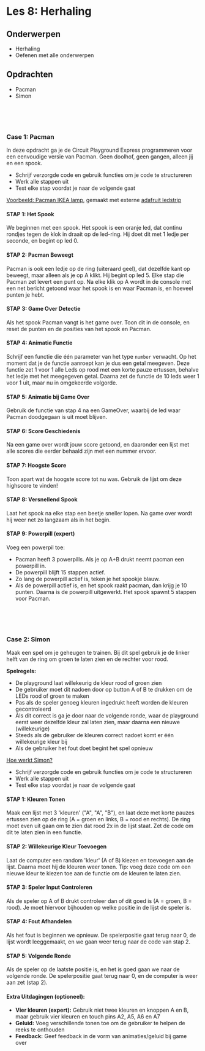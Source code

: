 # Les 8: Herhaling

## Onderwerpen

- Herhaling
- Oefenen met alle onderwerpen

<!--

- Herhaling niet hier, maar in de slides
- Alle concepten in cases

-->

## Opdrachten

- Pacman
- Simon

<br><bR><br>

### Case 1: Pacman

In deze opdracht ga je de Circuit Playground Express programmeren voor een eenvoudige versie van Pacman. Geen doolhof,
geen gangen, alleen jij en een spook.

- Schrijf verzorgde code en gebruik functies om je code te structureren
- Werk alle stappen uit
- Test elke stap voordat je naar de volgende gaat

[Voorbeeld: Pacman IKEA lamp](https://www.youtube.com/watch?v=uA1B6-CTotE), gemaakt met externe [adafruit ledstrip](https://www.adafruit.com/product/1138?)


#### STAP 1: Het Spook

We beginnen met een spook. Het spook is een oranje led, dat continu rondjes tegen de klok in draait op de led-ring. Hij
doet dit met 1 ledje per seconde, en begint op led 0.

#### STAP 2: Pacman Beweegt

Pacman is ook een ledje op de ring (uiteraard geel), dat dezelfde kant op beweegt, maar alleen als je op A klikt. Hij
begint op led 5. Elke stap die Pacman zet levert een punt op. Na elke klik op A wordt in de console met een net bericht
getoond waar het spook is en waar Pacman is, en hoeveel punten je hebt.

#### STAP 3: Game Over Detectie

Als het spook Pacman vangt is het game over. Toon dit in de console, en reset de punten en de posities van het spook en
Pacman.

#### STAP 4: Animatie Functie

Schrijf een functie die één parameter van het type `number` verwacht. Op het moment dat je de functie aanroept kan je
dus een getal meegeven. Deze functie zet 1 voor 1 alle Leds op rood met een korte pauze ertussen, behalve het ledje met
het meegegeven getal. Daarna zet de functie de 10 leds weer 1 voor 1 uit, maar nu in omgekeerde volgorde.

#### STAP 5: Animatie bij Game Over

Gebruik de functie van stap 4 na een GameOver, waarbij de led waar Pacman doodgegaan is uit moet blijven.

#### STAP 6: Score Geschiedenis

Na een game over wordt jouw score getoond, en daaronder een lijst met alle scores die eerder behaald zijn met een
nummer ervoor.

#### STAP 7: Hoogste Score

Toon apart wat de hoogste score tot nu was. Gebruik de lijst om deze highscore te vinden!

#### STAP 8: Versnellend Spook

Laat het spook na elke stap een beetje sneller lopen. Na game over wordt hij weer net zo langzaam als in het begin.

#### STAP 9: Powerpill (expert)

Voeg een powerpil toe:

- Pacman heeft 3 powerpills. Als je op A+B drukt neemt pacman een powerpill in.
- De powerpill blijft 15 stappen actief.
- Zo lang de powerpill actief is, teken je het spookje blauw.
- Als de powerpill actief is, en het spook raakt pacman, dan krijg je 10 punten. Daarna is de powerpill uitgewerkt. Het
  spook spawnt 5 stappen voor Pacman.


<br><bR><br>


### Case 2: Simon

Maak een spel om je geheugen te trainen. Bij dit spel gebruik je de linker helft van de ring om groen te laten zien en
de rechter voor rood.

**Spelregels:**

- De playground laat willekeurig de kleur rood of groen zien
- De gebruiker moet dit nadoen door op button A of B te drukken om de LEDs rood of groen te maken
- Pas als de speler genoeg kleuren ingedrukt heeft worden de kleuren gecontroleerd
- Als dit correct is ga je door naar de volgende ronde, waar de playground eerst weer dezelfde kleur zal laten zien,
  maar daarna een nieuwe (willekeurige)
- Steeds als de gebruiker de kleuren correct nadoet komt er één willekeurige kleur bij
- Als de gebruiker het fout doet begint het spel opnieuw

[Hoe werkt Simon?](https://www.youtube.com/watch?v=1Yqj76Q4jJ4)

- Schrijf verzorgde code en gebruik functies om je code te structureren
- Werk alle stappen uit
- Test elke stap voordat je naar de volgende gaat

#### STAP 1: Kleuren Tonen

Maak een lijst met 3 'kleuren' ("A", "A", "B"), en laat deze met korte pauzes ertussen zien op de ring (A = groen en
links, B = rood en rechts). De ring moet even uit gaan om te zien dat rood 2x in de lijst staat. Zet de code om dit te
laten zien in een functie.

#### STAP 2: Willekeurige Kleur Toevoegen

Laat de computer een random 'kleur' (A of B) kiezen en toevoegen aan de lijst. Daarna moet hij de kleuren weer tonen.
Tip: voeg deze code om een nieuwe kleur te kiezen toe aan de functie om de kleuren te laten zien.

#### STAP 3: Speler Input Controleren

Als de speler op A of B drukt controleer dan of dit goed is (A = groen, B = rood). Je moet hiervoor bijhouden op welke
positie in de lijst de speler is.

#### STAP 4: Fout Afhandelen

Als het fout is beginnen we opnieuw. De spelerpositie gaat terug naar 0, de lijst wordt leeggemaakt, en we gaan weer
terug naar de code van stap 2.

#### STAP 5: Volgende Ronde

Als de speler op de laatste positie is, en het is goed gaan we naar de volgende ronde. De spelerpositie gaat terug naar
0, en de computer is weer aan zet (stap 2).

#### Extra Uitdagingen (optioneel):

- **Vier kleuren (expert):** Gebruik niet twee kleuren en knoppen A en B, maar gebruik vier kleuren en touch pins A2,
  A5, A6 en A7
- **Geluid:** Voeg verschillende tonen toe om de gebruiker te helpen de reeks te onthouden
- **Feedback:** Geef feedback in de vorm van animaties/geluid bij game over
